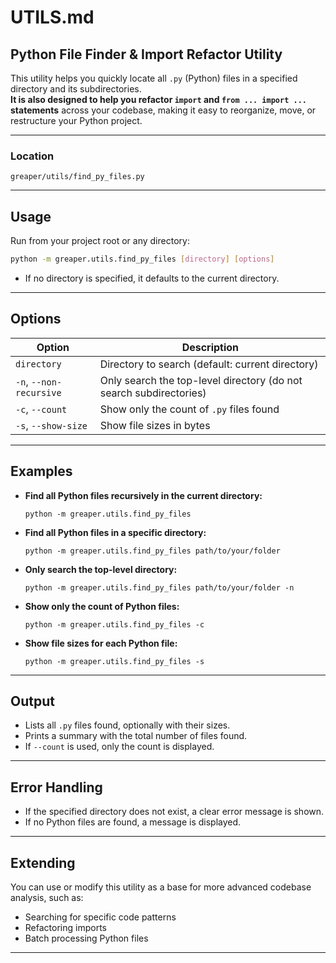 # UTILS.md

## Python File Finder & Import Refactor Utility

This utility helps you quickly locate all `.py` (Python) files in a specified directory and its subdirectories.  
**It is also designed to help you refactor `import` and `from ... import ...` statements** across your codebase, making it easy to reorganize, move, or restructure your Python project.

---

### Location

`greaper/utils/find_py_files.py`

---

## Usage

Run from your project root or any directory:

```sh
python -m greaper.utils.find_py_files [directory] [options]
```

- If no directory is specified, it defaults to the current directory.

---

## Options

| Option                  | Description                                                      |
|-------------------------|------------------------------------------------------------------|
| `directory`             | Directory to search (default: current directory)                 |
| `-n`, `--non-recursive` | Only search the top-level directory (do not search subdirectories)|
| `-c`, `--count`         | Show only the count of `.py` files found                        |
| `-s`, `--show-size`     | Show file sizes in bytes                                        |

---

## Examples

- **Find all Python files recursively in the current directory:**
  ```
  python -m greaper.utils.find_py_files
  ```

- **Find all Python files in a specific directory:**
  ```
  python -m greaper.utils.find_py_files path/to/your/folder
  ```

- **Only search the top-level directory:**
  ```
  python -m greaper.utils.find_py_files path/to/your/folder -n
  ```

- **Show only the count of Python files:**
  ```
  python -m greaper.utils.find_py_files -c
  ```

- **Show file sizes for each Python file:**
  ```
  python -m greaper.utils.find_py_files -s
  ```

---

## Output

- Lists all `.py` files found, optionally with their sizes.
- Prints a summary with the total number of files found.
- If `--count` is used, only the count is displayed.

---

## Error Handling

- If the specified directory does not exist, a clear error message is shown.
- If no Python files are found, a message is displayed.

---

## Extending

You can use or modify this utility as a base for more advanced codebase analysis, such as:
- Searching for specific code patterns
- Refactoring imports
- Batch processing Python files

---